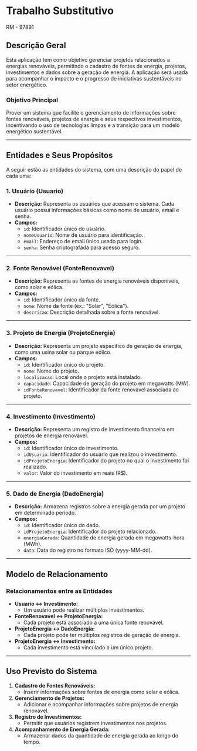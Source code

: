 # Trabalho Substitutivo

RM - 97891

## Descrição Geral
Esta aplicação tem como objetivo gerenciar projetos relacionados a energias renováveis, permitindo o cadastro de fontes de energia, projetos, investimentos e dados sobre a geração de energia. A aplicação será usada para acompanhar o impacto e o progresso de iniciativas sustentáveis no setor energético.

### Objetivo Principal
Prover um sistema que facilite o gerenciamento de informações sobre fontes renováveis, projetos de energia e seus respectivos investimentos, incentivando o uso de tecnologias limpas e a transição para um modelo energético sustentável.

---

## Entidades e Seus Propósitos
A seguir estão as entidades do sistema, com uma descrição do papel de cada uma:

### 1. Usuário (Usuario)
- **Descrição:** Representa os usuários que acessam o sistema. Cada usuário possui informações básicas como nome de usuário, email e senha.
- **Campos:**
  - `id`: Identificador único do usuário.
  - `nomeUsuario`: Nome de usuário para identificação.
  - `email`: Endereço de email único usado para login.
  - `senha`: Senha criptografada para acesso seguro.

---

### 2. Fonte Renovável (FonteRenovavel)
- **Descrição:** Representa as fontes de energia renováveis disponíveis, como solar e eólica.
- **Campos:**
  - `id`: Identificador único da fonte.
  - `nome`: Nome da fonte (ex.: "Solar", "Eólica").
  - `descricao`: Descrição detalhada sobre a fonte renovável.

---

### 3. Projeto de Energia (ProjetoEnergia)
- **Descrição:** Representa um projeto específico de geração de energia, como uma usina solar ou parque eólico.
- **Campos:**
  - `id`: Identificador único do projeto.
  - `nome`: Nome do projeto.
  - `localizacao`: Local onde o projeto está instalado.
  - `capacidade`: Capacidade de geração do projeto em megawatts (MW).
  - `idFonteRenovavel`: Identificador da fonte renovável associada ao projeto.

---

### 4. Investimento (Investimento)
- **Descrição:** Representa um registro de investimento financeiro em projetos de energia renovável.
- **Campos:**
  - `id`: Identificador único do investimento.
  - `idUsuario`: Identificador do usuário que realizou o investimento.
  - `idProjetoEnergia`: Identificador do projeto no qual o investimento foi realizado.
  - `valor`: Valor do investimento em reais (R$).

---

### 5. Dado de Energia (DadoEnergia)
- **Descrição:** Armazena registros sobre a energia gerada por um projeto em determinado período.
- **Campos:**
  - `id`: Identificador único do dado.
  - `idProjetoEnergia`: Identificador do projeto relacionado.
  - `energiaGerada`: Quantidade de energia gerada em megawatts-hora (MWh).
  - `data`: Data do registro no formato ISO (yyyy-MM-dd).

---

## Modelo de Relacionamento
### Relacionamentos entre as Entidades
- **Usuario ↔ Investimento:**
  - Um usuário pode realizar múltiplos investimentos.
- **FonteRenovavel ↔ ProjetoEnergia:**
  - Cada projeto está associado a uma única fonte renovável.
- **ProjetoEnergia ↔ DadoEnergia:**
  - Cada projeto pode ter múltiplos registros de geração de energia.
- **ProjetoEnergia ↔ Investimento:**
  - Cada investimento está vinculado a um único projeto.

---

## Uso Previsto do Sistema
1. **Cadastro de Fontes Renováveis:**
   - Inserir informações sobre fontes de energia como solar e eólica.
2. **Gerenciamento de Projetos:**
   - Adicionar e acompanhar informações sobre projetos de energia renovável.
3. **Registro de Investimentos:**
   - Permitir que usuários registrem investimentos nos projetos.
4. **Acompanhamento de Energia Gerada:**
   - Armazenar dados da quantidade de energia gerada ao longo do tempo.
